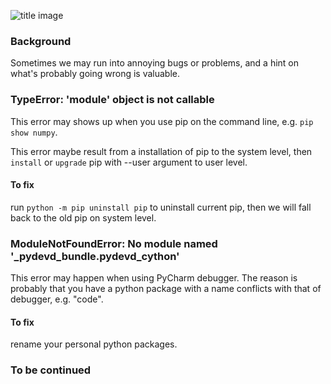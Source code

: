 ![title image](https://picjumbo.com/wp-content/uploads/beautiful-green-field-scenery-2210x1473.jpg)

### Background

Sometimes we may run into annoying bugs or problems, and a hint on what's probably going wrong is valuable.

### TypeError: 'module' object is not callable

This error may shows up when you use pip on the command line, e.g. `pip show numpy`.

This error maybe result from a installation of pip to the system level, then `install` or `upgrade` pip with --user argument to user level.

#### To fix

run `python -m pip uninstall pip` to uninstall current pip, then we will fall back to the old pip on system level.

### ModuleNotFoundError: No module named '_pydevd_bundle.pydevd_cython'

This error may happen when using PyCharm debugger. The reason is probably that you have a python package with a name conflicts with that of debugger, e.g. "code". 

#### To fix

rename your personal python packages.

### To be continued